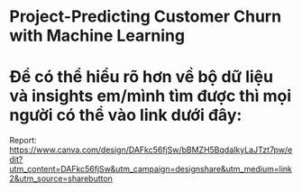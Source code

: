 # Project-Predicting Customer Churn with Machine Learning
# Để có thể hiểu rõ hơn về bộ dữ liệu và insights em/mình tìm được thì mọi người có thể vào link dưới đây:
Report: https://www.canva.com/design/DAFkc56fjSw/bBMZH5BqdaIkyLaJTzt7pw/edit?utm_content=DAFkc56fjSw&utm_campaign=designshare&utm_medium=link2&utm_source=sharebutton

